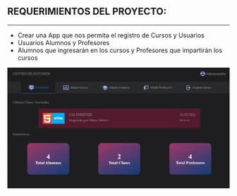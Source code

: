 ## REQUERIMIENTOS DEL PROYECTO:
---
+ Crear una App que nos permita el registro de Cursos y Usuarios
+ Usuarios Alumnos y Profesores
+ Alumnos que ingresarán en los cursos y Profesores que impartirán los cursos


![Imagen](./src/images/muestra.webp)


